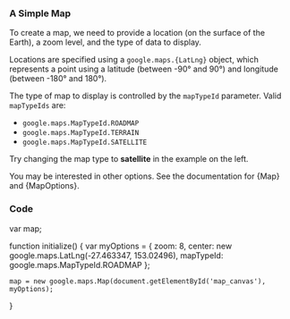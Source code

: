 ### A Simple Map

To create a map, we need to provide a location (on the surface of the Earth), a zoom level, and the type of data to display.

Locations are specified using a `google.maps.{LatLng}` object, which represents a point using a latitude (between -90&deg; and 90&deg;) and longitude (between -180&deg; and 180&deg;).

The type of map to display is controlled by the `mapTypeId` parameter. Valid `mapTypeIds` are:

- `google.maps.MapTypeId.ROADMAP`
- `google.maps.MapTypeId.TERRAIN`
- `google.maps.MapTypeId.SATELLITE`

Try changing the map type to **satellite** in the example on the left.

You may be interested in other options. See the documentation for {Map}
and {MapOptions}.

### Code
var map;

function initialize() {
    var myOptions = {
      zoom: 8,
      center: new google.maps.LatLng(-27.463347, 153.02496),
      mapTypeId: google.maps.MapTypeId.ROADMAP
    };

    map = new google.maps.Map(document.getElementById('map_canvas'), myOptions);
}
